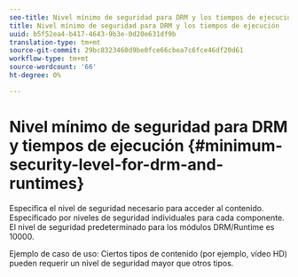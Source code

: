 ```yaml
---
seo-title: Nivel mínimo de seguridad para DRM y los tiempos de ejecución
title: Nivel mínimo de seguridad para DRM y los tiempos de ejecución
uuid: b5f52ea4-b417-4643-9b3e-0d20e631df9b
translation-type: tm+mt
source-git-commit: 29bc8323460d9be0fce66cbea7c6fce46df20d61
workflow-type: tm+mt
source-wordcount: '66'
ht-degree: 0%

---
```



# Nivel mínimo de seguridad para DRM y tiempos de ejecución {#minimum-security-level-for-drm-and-runtimes}

Especifica el nivel de seguridad necesario para acceder al contenido. Especificado por niveles de seguridad individuales para cada componente. El nivel de seguridad predeterminado para los módulos DRM/Runtime es 10000.

Ejemplo de caso de uso: Ciertos tipos de contenido (por ejemplo, vídeo HD) pueden requerir un nivel de seguridad mayor que otros tipos.
